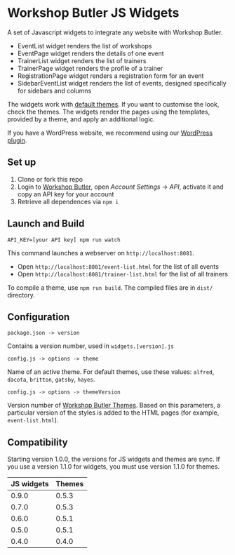 # Workshop Butler JS Widgets

A set of Javascript widgets to integrate any website with Workshop Butler. 

* EventList widget renders the list of workshops
* EventPage widget renders the details of one event
* TrainerList widget renders the list of trainers
* TrainerPage widget renders the profile of a trainer
* RegistrationPage widget renders a registration form for an event
* SidebarEventList widget renders the list of events, designed specifically for sidebars and columns

The widgets work with [default themes](https://github.com/workshopbutler/themes). If you want to customise
the look, check the themes. The widgets render the pages using the templates, provided by a theme, and 
apply an additional logic. 

If you have a WordPress website, we recommend using our [WordPress plugin](https://github.com/workshopbutler/wordpress-plugin).

## Set up
1. Clone or fork this repo
2. Login to [Workshop Butler](https://workshopbutler.com), open *Account Settings* -> *API*, activate it and 
copy an API key for your account
3. Retrieve all dependences via `npm i`  

## Launch and Build
`API_KEY=[your API key] npm run watch`

This command launches a webserver on `http://localhost:8081`. 

* Open `http://localhost:8081/event-list.html` for the list of all events
* Open `http://localhost:8081/trainer-list.html` for the list of all trainers

To compile a theme, use `npm run build`. The compiled files are in `dist/` directory.       

## Configuration
`package.json -> version`

Contains a version number, used in `widgets.[version].js`

`config.js -> options -> theme`

Name of an active theme. For default themes, use these values: `alfred`, `dacota`, `britton`, `gatsby`, `hayes`.

`config.js -> options -> themeVersion`

Version number of [Workshop Butler Themes](https://github.com/workshopbutler/themes). Based on this parameters, 
a particular version of the styles is added to the HTML pages (for example, `event-list.html`).

## Compatibility

Starting version 1.0.0, the versions for JS widgets and themes are sync. If you use a version 1.1.0 for widgets, 
you must use version 1.1.0 for themes. 

JS widgets | Themes  
-------------- | --------------------------
0.9.0 | 0.5.3
0.7.0 | 0.5.3
0.6.0 | 0.5.1 
0.5.0 | 0.5.1 
0.4.0 | 0.4.0 
